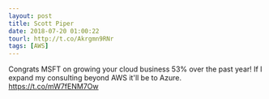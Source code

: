 ```yaml
---
layout: post
title: Scott Piper
date: 2018-07-20 01:00:22
tourl: http://t.co/Akrgmn9RNr
tags: [AWS]
---
```

Congrats MSFT on growing your cloud business 53% over the past year! If I expand my consulting beyond AWS it'll be to Azure. https://t.co/mW7fENM7Ow